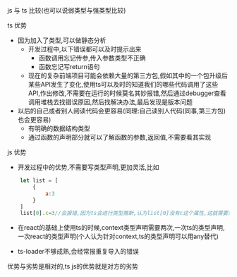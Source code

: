 js 与 ts 比较(也可以说弱类型与强类型比较)

ts 优势

* 因为加入了类型,可以做静态分析
    * 开发过程中,以下错误都可以及时提示出来
        * 函数调用忘记传参,传入参数类型不正确
        * 函数忘记写return语句
    * 现在的复杂前端项目可能会依赖大量的第三方包,假如其中的一个包升级后某些API发生了变化,使用ts可以及时的知道我们的哪些代码调用了这些API,作出修改,不需要在运行的时候莫名其妙报错,然后通过debugger查看调用堆栈去找错误原因,然后找解决办法,最后发现是版本问题
* 以后的自己或者别人阅读代码会更容易(同理:自己读别人代码(同事,第三方包)也会更容易)
    * 有明确的数据结构类型
    * 通过函数的声明部分就可以了解函数的参数,返回值,不需要看其实现
    
js 优势

* 开发过程中的优势,不需要写类型声明,更加灵活,比如
    
```js
    let list = [
        {
            a:3
        }
    ]
    list[0].c=3//会报错,因为ts会进行类型推断,认为list[0]没有c这个属性,这就需要对list进行类型声明,当对象嵌套层次深的时候会更加麻烦
```

* 在react的基础上使用ts的时候,context类型声明需要两次,一次ts的类型声明,一次react的类型声明(个人认为针对context,ts的类型声明可以用any替代)

* ts-loader不够成熟,会经常报重复导入的错误

优势与劣势是相对的,ts js的优势就是对方的劣势
    
        